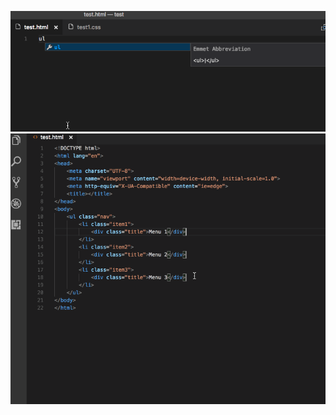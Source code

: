 ![emmet.gif](./assets/Emmet/emmet.gif)
![emmet-multi-cursor.gif](./assets/Emmet/emmet-multi-cursor.gif)
